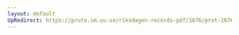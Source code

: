```yaml
---
layout: default
UpRedirect: https://pruto.im.uu.se/riksdagen-records-pdf/1876/prot-1876--ak--004/prot-1876--ak--004_012.pdf
---
```

